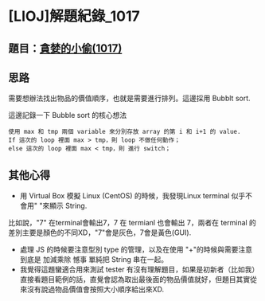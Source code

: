 # [LIOJ]解題紀錄_1017
## 題目：[貪婪的小偷(1017)](https://oj.lidemy.com/problem/1017)
## 思路
需要想辦法找出物品的價值順序，也就是需要進行排列。這邊採用 Bubblt sort.

這邊記錄一下 Bubble sort 的核心想法
```
使用 max 和 tmp 兩個 variable 來分別存放 array 的第 i 和 i+1 的 value.
If 這次的 loop 裡面 max > tmp，則 loop 不做任何動作；
else 這次的 loop 裡面 max < tmp，則 進行 switch；
```
## 其他心得
* 用 Virtual Box 模擬 Linux (CentOS) 的時候，我發現Linux terminal 似乎不會用" "來顯示 String.

比如說，"7" 在terminal會輸出7，7 在 termianl 也會輸出 7，兩者在 terminal 的差別主要是顏色的不同XD，"7"會是灰色，7會是黃色(GUI).

* 處理 JS 的時候要注意型別 type 的管理，以及在使用 "+"的時候與需要注意到底是 加減乘除 憾事 單純把 String 串在一起。
* 我覺得這題蠻適合用來測試 tester 有沒有理解題目，如果是初新者（比如我）直接看題目範例的話，直覺會認為取出最後面的物品價值就好，但題目其實從來沒有說過物品價值會按照大小順序給出來XD.